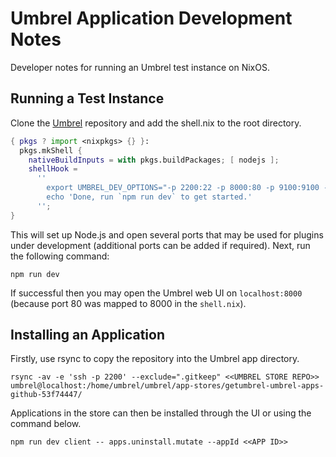 # Umbrel Application Development Notes

Developer notes for running an Umbrel test instance on NixOS. 

## Running a Test Instance

Clone the [Umbrel](https://github.com/getumbrel/umbrel) repository and add the shell.nix to the root directory.

```nix
{ pkgs ? import <nixpkgs> {} }:
  pkgs.mkShell {
    nativeBuildInputs = with pkgs.buildPackages; [ nodejs ];
    shellHook =
      ''
        export UMBREL_DEV_OPTIONS="-p 2200:22 -p 8000:80 -p 9100:9100 -p 9332:9332 -p 9300:9300 -p 9310:9310 -p 9323:9323 -p 9324:9323 -p 9101:9101 -p 9102:9102 -p 9103:9103 -p 9104:9104 -p 9105:9105"
	    echo 'Done, run `npm run dev` to get started.'
      '';
}
```

This will set up Node.js and open several ports that may be used for plugins under development (additional ports can be 
added if required). Next, run the following command:

```shell
npm run dev
```

If successful then you may open the Umbrel web UI on `localhost:8000` (because port 80 was mapped to 8000 in 
the `shell.nix`).

## Installing an Application

Firstly, use rsync to copy the repository into the Umbrel app directory.

```
rsync -av -e 'ssh -p 2200' --exclude=".gitkeep" <<UMBREL STORE REPO>> umbrel@localhost:/home/umbrel/umbrel/app-stores/getumbrel-umbrel-apps-github-53f74447/
```

Applications in the store can then be installed through the UI or using the command below.

```
npm run dev client -- apps.uninstall.mutate --appId <<APP ID>>
```
